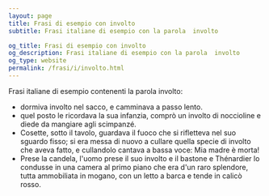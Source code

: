 ```yaml
---
layout: page
title: Frasi di esempio con involto 
subtitle: Frasi italiane di esempio con la parola  involto

og_title: Frasi di esempio con involto 
og_description: Frasi italiane di esempio con la parola  involto
og_type: website
permalink: /frasi/i/involto.html
---
```


Frasi italiane di esempio contenenti la parola involto:


- dormiva involto nel sacco, e camminava a passo lento.
- quel posto le ricordava la sua infanzia, comprò un involto di noccioline e diede da mangiare agli scimpanzé.
- Cosette, sotto il tavolo, guardava il fuoco che si rifletteva nel suo sguardo fisso; si era messa di nuovo a cullare quella specie di involto che aveva fatto, e cullandolo cantava a bassa voce: Mia madre è morta!
- Prese la candela, l'uomo prese il suo involto e il bastone e Thénardier lo condusse in una camera al primo piano che era d'un raro splendore, tutta ammobiliata in mogano, con un letto a barca e tende in calicò rosso.
